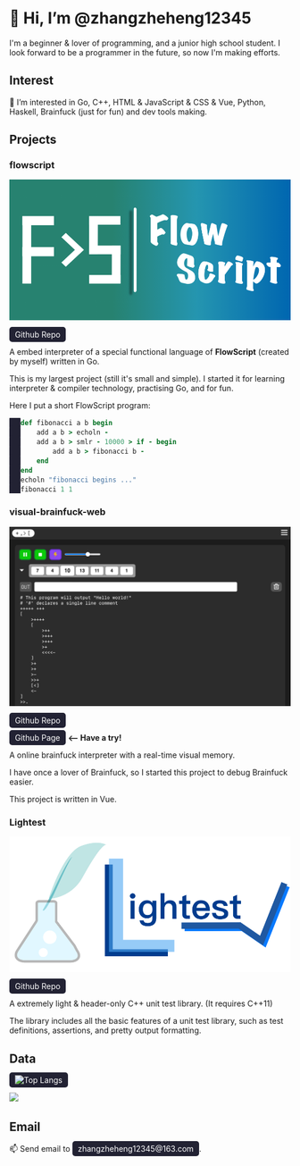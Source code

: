 <style>
a {
  background-color:#223;
  padding:5px;
  padding-left:10px;
  padding-right:10px;
  border-radius:5px;
  color:#fff;
  text-decoration:none;
}
</style>

# 👋 Hi, I’m @zhangzheheng12345

I'm a beginner & lover of programming, and a junior high school student.
I look forward to be a programmer in the future, so now I'm making efforts.

## Interest

👀 I’m interested in Go, C++, HTML & JavaScript & CSS & Vue, Python, Haskell, Brainfuck (just for fun) and dev tools making.

## Projects

### flowscript

![FlowScript!](imgs/flowscript.png)

[Github Repo](https://github.com/zhangzheheng12345/flowscript)

A embed interpreter of a special functional language of **FlowScript** (created by myself) written in Go.

This is my largest project (still it's small and simple).
I started it for learning interpreter & compiler technology, practising Go, and for fun.

Here I put a short FlowScript program:

<!-- highlight FlowScript as Ruby -->
```ruby
def fibonacci a b begin
    add a b > echoln -
    add a b > smlr - 10000 > if - begin
        add a b > fibonacci b -
    end
end
echoln "fibonacci begins ..."
fibonacci 1 1
```

### visual-brainfuck-web

![visual-brainfuck-web!](imgs/vbfweb.jpeg)

[Github Repo](https://github.com/zhangzheheng12345/visual-brainfuck-web)

[Github Page](https://zhangzheheheng12345.github.io/visual-brainfuck-web) **<-- Have a try!**

A online brainfuck interpreter with a real-time visual memory.

I have once a lover of Brainfuck, so I started this project to debug Brainfuck easier.

This project is written in Vue.

### Lightest

![Lightest](imgs/lightest.png)

[Github Repo](https://github.com/zhangzheheng12345/Lightest)

A extremely light & header-only C++ unit test library. (It requires C++11)

The library includes all the basic features of a unit test library, such as test definitions, assertions, and pretty output formatting.

## Data

[![Top Langs](https://github-readme-stats.vercel.app/api/top-langs/?username=zhangzheheng12345&layout=compact)](https://github.com/zhangzheheng12345/github-readme-stats)

![](https://github-readme-stats.vercel.app/api?username=zhangzheheng12345&show_icons=true&theme=tokyonight)

## Email

📫 Send email to zhangzheheng12345@163.com.
